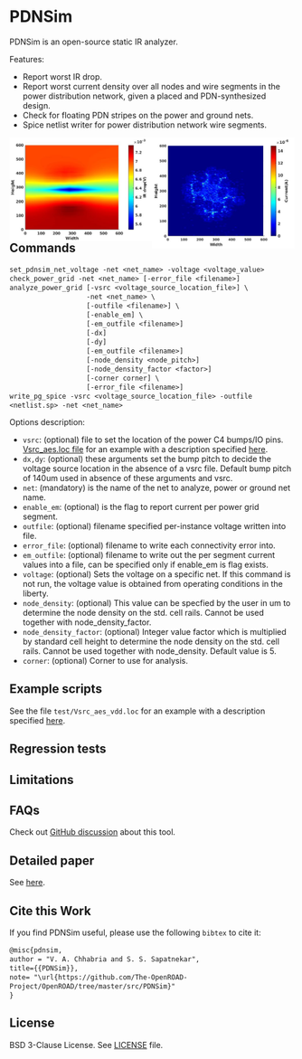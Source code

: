 # PDNSim

PDNSim is an open-source static IR analyzer.

Features:

-   Report worst IR drop.
-   Report worst current density over all nodes and wire segments in the
    power distribution network, given a placed and PDN-synthesized design.
-   Check for floating PDN stripes on the power and ground nets.
-   Spice netlist writer for power distribution network wire segments.


<img align = "right" width="50%" src="doc/current_map.jpg">
<img align = "right" width="50%" src="doc/IR_map.jpg">

## Commands

```
set_pdnsim_net_voltage -net <net_name> -voltage <voltage_value>
check_power_grid -net <net_name> [-error_file <filename>]
analyze_power_grid [-vsrc <voltage_source_location_file>] \
                   -net <net_name> \
                   [-outfile <filename>] \
                   [-enable_em] \
                   [-em_outfile <filename>]
                   [-dx]
                   [-dy]
                   [-em_outfile <filename>]
                   [-node_density <node_pitch>]
                   [-node_density_factor <factor>]
                   [-corner corner] \
                   [-error_file <filename>]
write_pg_spice -vsrc <voltage_source_location_file> -outfile <netlist.sp> -net <net_name>
```

Options description:
- ``vsrc``: (optional) file to set the location of the power C4 bumps/IO pins. [Vsrc_aes.loc file](https://github.com/The-OpenROAD-Project/PDNSim/blob/master/test/aes/Vsrc.loc) for an example with a description specified [here](https://github.com/The-OpenROAD-Project/PDNSim/blob/master/doc/Vsrc_description.md).
- ``dx,dy``: (optional) these arguments set the bump pitch to decide the voltage source location in the absence of a vsrc file. Default bump pitch of 140um used in absence of these arguments and vsrc.
- ``net``: (mandatory) is the name of the net to analyze, power or ground net name.
- ``enable_em``: (optional) is the flag to report current per power grid segment.
- ``outfile``: (optional) filename specified per-instance voltage written into file.
- ``error_file``: (optional) filename to write each connectivity error into.
- ``em_outfile``: (optional) filename to write out the per segment current values into a file, can be specified only if enable_em is flag exists.
- ``voltage``: (optional) Sets the voltage on a specific net. If this command is not run, the voltage value is obtained from operating conditions in the liberty.
- ``node_density``: (optional)  This value can be specfied by the user in um to determine the node density on the std. cell rails. Cannot be used together with node_density_factor.
- ``node_density_factor``: (optional) Integer value factor which is multiplied by standard cell height to determine the node density on the std. cell rails. Cannot be used together with node_density. Default value is 5.
- ``corner``: (optional) Corner to use for analysis.

## Example scripts

See the file `test/Vsrc_aes_vdd.loc` for an example
with a description specified [here](doc/Vsrc_description.md).

## Regression tests

## Limitations

## FAQs

Check out [GitHub discussion](https://github.com/The-OpenROAD-Project/OpenROAD/discussions/categories/q-a?discussions_q=category%3AQ%26A+psm+in%3Atitle)
about this tool.

## Detailed paper

See [here](doc/PDNSim-documentation.pdf).

## Cite this Work

If you find PDNSim useful, please use the following `bibtex` to cite it:

```
@misc{pdnsim,
author = "V. A. Chhabria and S. S. Sapatnekar",
title={{PDNSim}},
note= "\url{https://github.com/The-OpenROAD-Project/OpenROAD/tree/master/src/PDNSim}"
}
```

## License

BSD 3-Clause License. See [LICENSE](LICENSE) file.
